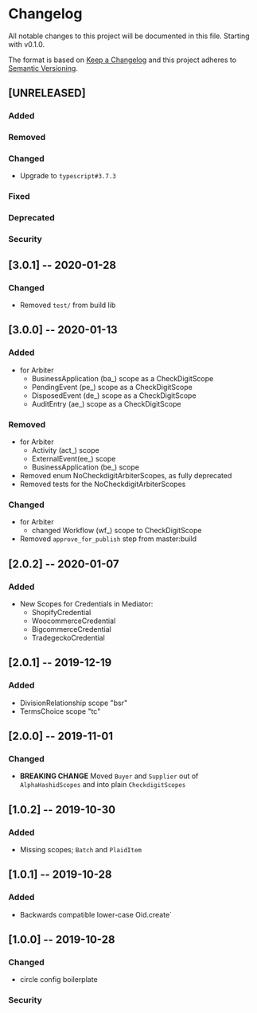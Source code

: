 # Changelog

All notable changes to this project will be documented in this file. Starting with v0.1.0.

The format is based on [Keep a Changelog](http://keepachangelog.com/en/1.0.0/)
and this project adheres to [Semantic Versioning](http://semver.org/spec/v2.0.0.html).

## [UNRELEASED]

### Added
### Removed
### Changed
  * Upgrade to `typescript#3.7.3`
### Fixed
### Deprecated
### Security


## [3.0.1] -- 2020-01-28

### Changed
  * Removed `test/` from build lib

## [3.0.0] -- 2020-01-13

### Added
  * for Arbiter
    * BusinessApplication (ba_) scope as a CheckDigitScope
    * PendingEvent (pe_) scope as a CheckDigitScope
    * DisposedEvent (de_) scope as a CheckDigitScope
    * AuditEntry (ae_)  scope as a CheckDigitScope
### Removed
  * for Arbiter
    * Activity (act_) scope
    * ExternalEvent(ee_) scope
    * BusinessApplication (be_) scope
  * Removed  enum NoCheckdigitArbiterScopes, as fully deprecated
  * Removed tests for the NoCheckdigitArbiterScopes
### Changed
  * for Arbiter 
    * changed Workflow (wf_) scope to CheckDigitScope
  * Removed `approve_for_publish` step from master:build

## [2.0.2] -- 2020-01-07

### Added
  * New Scopes for Credentials in Mediator:
    * ShopifyCredential
    * WoocommerceCredential
    * BigcommerceCredential
    * TradegeckoCredential

## [2.0.1] -- 2019-12-19

### Added
  * DivisionRelationship scope "bsr"
  * TermsChoice scope "tc"

## [2.0.0] -- 2019-11-01

### Changed
  * **BREAKING CHANGE** Moved `Buyer` and `Supplier` out of `AlphaHashidScopes` and into plain `CheckdigitScopes`

## [1.0.2] -- 2019-10-30

### Added
  * Missing scopes; `Batch` and `PlaidItem`

## [1.0.1] -- 2019-10-28

### Added
  * Backwards compatible lower-case Oid.create`

## [1.0.0] -- 2019-10-28

### Changed
  * circle config boilerplate
### Security
